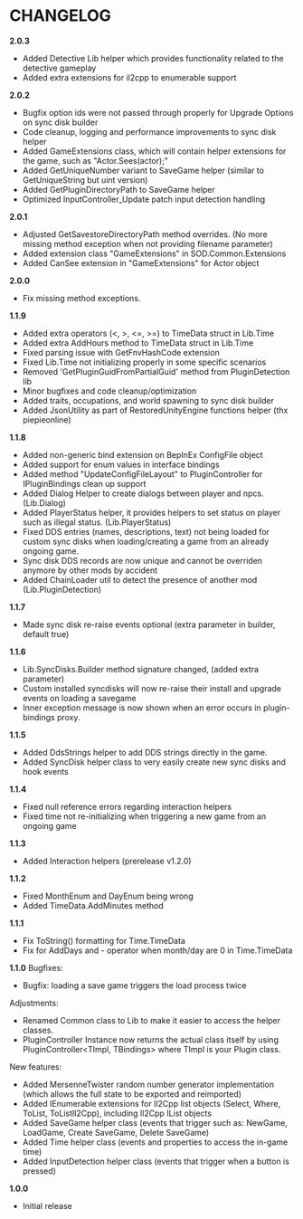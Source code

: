 # CHANGELOG
**2.0.3**
- Added Detective Lib helper which provides functionality related to the detective gameplay
- Added extra extensions for il2cpp to enumerable support

**2.0.2**
- Bugfix option ids were not passed through properly for Upgrade Options on sync disk builder
- Code cleanup, logging and performance improvements to sync disk helper
- Added GameExtensions class, which will contain helper extensions for the game, such as "Actor.Sees(actor);"
- Added GetUniqueNumber variant to SaveGame helper (similar to GetUniqueString but uint version)
- Added GetPluginDirectoryPath to SaveGame helper
- Optimized InputController_Update patch input detection handling

**2.0.1**
- Adjusted GetSavestoreDirectoryPath method overrides. (No more missing method exception when not providing filename parameter)
- Added extension class "GameExtensions" in SOD.Common.Extensions
- Added CanSee extension in "GameExtensions" for Actor object

**2.0.0**
- Fix missing method exceptions.

**1.1.9**
- Added extra operators (<, >, <=, >=) to TimeData struct in Lib.Time
- Added extra AddHours method to TimeData struct in Lib.Time
- Fixed parsing issue with GetFnvHashCode extension
- Fixed Lib.Time not initializing properly in some specific scenarios
- Removed 'GetPluginGuidFromPartialGuid' method from PluginDetection lib
- Minor bugfixes and code cleanup/optimization
- Added traits, occupations, and world spawning to sync disk builder
- Added JsonUtility as part of RestoredUnityEngine functions helper (thx piepieonline)

**1.1.8**
- Added non-generic bind extension on BepInEx ConfigFile object
- Added support for enum values in interface bindings
- Added method "UpdateConfigFileLayout" to PluginController for IPluginBindings clean up support
- Added Dialog Helper to create dialogs between player and npcs. (Lib.Dialog)
- Added PlayerStatus helper, it provides helpers to set status on player such as illegal status. (Lib.PlayerStatus)
- Fixed DDS entries (names, descriptions, text) not being loaded for custom sync disks when loading/creating a game from an already ongoing game.
- Sync disk DDS records are now unique and cannot be overriden anymore by other mods by accident
- Added ChainLoader util to detect the presence of another mod (Lib.PluginDetection)

**1.1.7**
- Made sync disk re-raise events optional (extra parameter in builder, default true)

**1.1.6**
- Lib.SyncDisks.Builder method signature changed, (added extra parameter)
- Custom installed syncdisks will now re-raise their install and upgrade events on loading a savegame
- Inner exception message is now shown when an error occurs in plugin-bindings proxy.

**1.1.5**
- Added DdsStrings helper to add DDS strings directly in the game.
- Added SyncDisk helper class to very easily create new sync disks and hook events

**1.1.4**
- Fixed null reference errors regarding interaction helpers
- Fixed time not re-initializing when triggering a new game from an ongoing game

**1.1.3**
- Added Interaction helpers (prerelease v1.2.0)

**1.1.2**
- Fixed MonthEnum and DayEnum being wrong
- Added TimeData.AddMinutes method

**1.1.1**
- Fix ToString() formatting for Time.TimeData
- Fix for AddDays and - operator when month/day are 0 in Time.TimeData

**1.1.0**
Bugfixes:
- Bugfix: loading a save game triggers the load process twice

Adjustments:
- Renamed Common class to Lib to make it easier to access the helper classes.
- PluginController Instance now returns the actual class itself by using PluginController<TImpl, TBindings> where TImpl is your Plugin class.

New features:
- Added MersenneTwister random number generator implementation (which allows the full state to be exported and reimported)
- Added IEnumerable extensions for Il2Cpp list objects (Select, Where, ToList, ToListIl2Cpp), including Il2Cpp IList objects
- Added SaveGame helper class (events that trigger such as: NewGame, LoadGame, Create SaveGame, Delete SaveGame)
- Added Time helper class (events and properties to access the in-game time)
- Added InputDetection helper class (events that trigger when a button is pressed)

**1.0.0**
- Initial release
